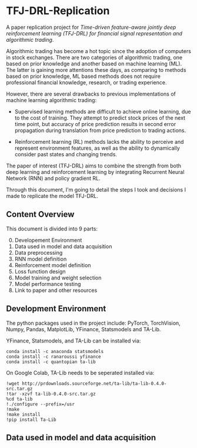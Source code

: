 # TFJ-DRL-Replication
A paper replication project for *Time-driven feature-aware jointly deep reinforcement learning (TFJ-DRL) for financial signal representation and algorithmic trading*. 

Algorithmic trading has become a hot topic since the adoption of computers in stock exchanges. There are two categories of algorithmic trading, one based on prior knowledge and another based on machine learning (ML). The latter is gaining more attentions these days, as comparing to methods based on prior knowledge, ML based methods does not require professional financial knowledge, research, or trading experience. 

However, there are several drawbacks to previous implementations of machine learning algorithmic trading:  

* Supervised learning methods are difficult to achieve online learning, due to the cost of training. They attempt to predict stock prices of the next time point, but accuracy of price prediction results in second error propagation during translation from price prediction to trading actions.

* Reinforcement learning (RL) methods lacks the ability to perceive and represent environment features, as well as the ability to dynamically consider past states and changing trends. 

The paper of interest (TFJ-DRL) aims to combine the strength from both deep learning and reinforcement learning by integrating Recurrent Neural Network (RNN) and policy gradient RL.

Through this document, I'm going to detail the steps I took and decisions I made to replicate the model TFJ-DRL. 

## Content Overview

This document is divided into 9 parts:

0. Developement Environment
1. Data used in model and data acquisition
2. Data preprocessing
3. RNN model definition
4. Reinforcement model definition
5. Loss function design
6. Model training and weight selection
7. Model performance testing
8. Link to paper and other resources

## Development Environment

The python packages used in the project include: PyTorch, TorchVision, Numpy, Pandas, MatplotLib, YFinance, Statsmodels and TA-Lib.

YFinance, Statsmodels, and TA-Lib can be installed via:
```
conda install -c anaconda statsmodels
conda install -c ranaroussi yfinance
conda install -c quantopian ta-lib
```

On Google Colab, TA-Lib needs to be seperated installed via:
```
!wget http://prdownloads.sourceforge.net/ta-lib/ta-lib-0.4.0-src.tar.gz
!tar -xzvf ta-lib-0.4.0-src.tar.gz
%cd ta-lib
!./configure --prefix=/usr
!make
!make install
!pip install Ta-Lib
```

## Data used in model and data acquisition



